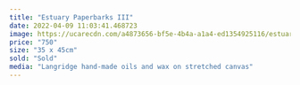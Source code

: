 ```yaml
---
title: "Estuary Paperbarks III"
date: 2022-04-09 11:03:41.468723
image: https://ucarecdn.com/a4873656-bf5e-4b4a-a1a4-ed1354925116/estuary-paperbarks-iii.jpg
price: "750"
size: "35 x 45cm"
sold: "Sold"
media: "Langridge hand-made oils and wax on stretched canvas"
---
```


